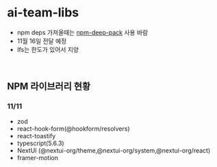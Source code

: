 # ai-team-libs
- npm deps 가져올때는 [npm-deep-pack](https://www.npmjs.com/package/@tar-erpedia/deep-pack) 사용 바람
- 11월 16일 전달 예정
- lfs는 한도가 있어서 지양

<br/>

## NPM 라이브러리 현황

### 11/11
- zod
- react-hook-form(@hookform/resolvers)
- react-toastify
- typescript(5.6.3)
- NextUI (@nextui-org/theme,@nextui-org/system,@nextui-org/react)
- framer-motion